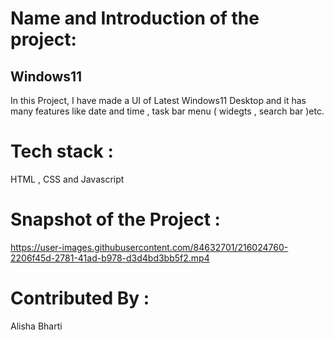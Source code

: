# Name and Introduction of the project:
## Windows11
In this Project, I have made a UI of Latest Windows11 Desktop  and it has many features like date and time , task bar menu ( widegts , search bar )etc.

# Tech stack :
HTML , CSS and Javascript 

# Snapshot of the Project :


https://user-images.githubusercontent.com/84632701/216024760-2206f45d-2781-41ad-b978-d3d4bd3bb5f2.mp4




# Contributed By :
Alisha Bharti

